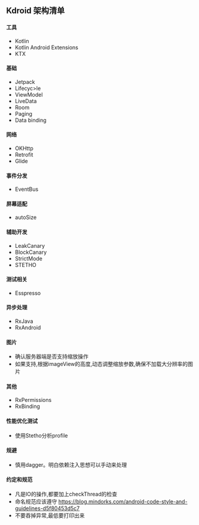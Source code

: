 ## Kdroid 架构清单
#### 工具 
   * Kotlin 
   * Kotlin Android Extensions
   * KTX 
#### 基础 
   * Jetpack 
   * Lifecyc>le 
   * ViewModel 
   * LiveData 
   * Room 
   * Paging 
   * Data binding 
 
#### 网络
   * OKHttp 
   * Retrofit 
   * Glide 
#### 事件分发 
   * EventBus 
#### 屏幕适配
   * autoSize
#### 辅助开发 
   * LeakCanary 
   * BlockCanary 
   * StrictMode 
   * STETHO 
 
#### 测试相关 
   * Esspresso 
 
#### 异步处理 
   * RxJava 
   * RxAndroid 
 
#### 图片 
   * 确认服务器端是否支持缩放操作 
   * 如果支持,根据imageView的高度,动态调整缩放参数,确保不加载大分辨率的图片 
#### 其他 
   * RxPermissions 
   * RxBinding 
#### 性能优化测试 
   * 使用Stetho分析profile 
 
#### 规避 
   * 慎用dagger。明白依赖注入思想可以手动来处理 
 
 
#### 约定和规范 
   * 凡是IO的操作,都要加上checkThread的检查 
   * 命名规范应该遵守 
https://blog.mindorks.com/android-code-style-and-guidelines-d5f80453d5c7 
   * 不要吞掉异常,最低要打印出来 
 
